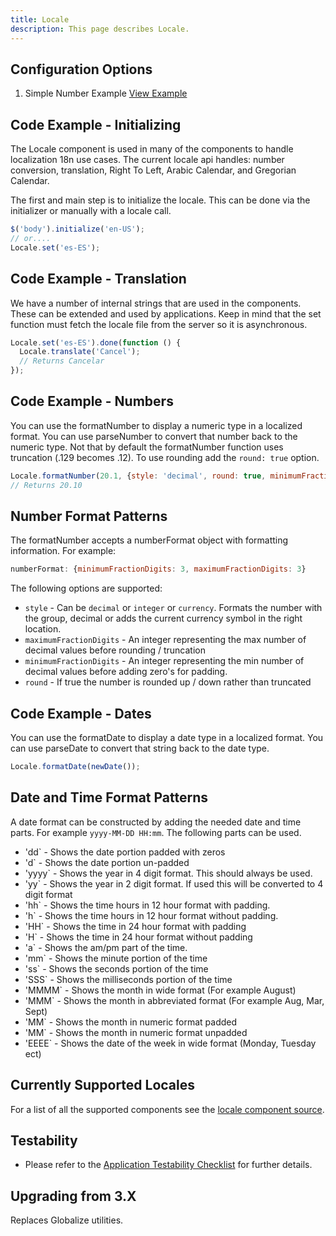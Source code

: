 ```yaml
---
title: Locale
description: This page describes Locale.
---
```


## Configuration Options

1. Simple Number Example [View Example]( ../components/locale/test-locale)

## Code Example - Initializing

The Locale component is used in many of the components to handle localization  18n use cases. The current locale api handles: number conversion, translation, Right To Left, Arabic Calendar, and Gregorian Calendar.

The first and main step is to initialize the locale. This can be done via the initializer or manually with a locale call.

```javascript
$('body').initialize('en-US');
// or....
Locale.set('es-ES');
```

## Code Example - Translation

We have a number of internal strings that are used in the components. These can be extended and used by applications. Keep in mind that the set function must fetch the locale file from the server so it is asynchronous.

```javascript
Locale.set('es-ES').done(function () {
  Locale.translate('Cancel');
  // Returns Cancelar
});
```

## Code Example - Numbers

You can use the formatNumber to display a numeric type in a localized format. You can use parseNumber to convert that number back to the numeric type. Not that by default the formatNumber function uses truncation (.129 becomes .12). To use rounding add the `round: true` option.

```javascript
Locale.formatNumber(20.1, {style: 'decimal', round: true, minimumFractionDigits: 2}));
// Returns 20.10
```

## Number Format Patterns

The formatNumber accepts a numberFormat object with formatting information. For example:

```javascript
numberFormat: {minimumFractionDigits: 3, maximumFractionDigits: 3}
```

The following options are supported:

- `style` - Can be `decimal` or `integer` or `currency`. Formats the number with the group, decimal or adds the current currency symbol in the right location.
- `maximumFractionDigits` - An integer representing the max number of decimal values before rounding / truncation
- `minimumFractionDigits` - An integer representing the min number of decimal values before adding zero's for padding.
- `round` - If true the number is rounded up / down rather than truncated

## Code Example - Dates

You can use the formatDate to display a date type in a localized format. You can use parseDate to convert that string back to the date type.

```javascript
Locale.formatDate(newDate());
```

## Date and Time Format Patterns

A date format can be constructed by adding the needed date and time parts. For example `yyyy-MM-DD HH:mm`. The following parts can be used.

- 'dd` - Shows the date portion padded with zeros
- 'd` - Shows the date portion un-padded
- 'yyyy` - Shows the year in 4 digit format. This should always be used.
- 'yy` - Shows the year in 2 digit format. If used this will be converted to 4 digit format
- 'hh` - Shows the time hours in 12 hour format with padding.
- 'h` - Shows the time hours in 12 hour format without padding.
- 'HH` - Shows the time in 24 hour format with padding
- 'H` - Shows the time in 24 hour format without padding
- 'a` - Shows the am/pm part of the time.
- 'mm` - Shows the minute portion of the time
- 'ss` - Shows the seconds portion of the time
- 'SSS` - Shows the milliseconds portion of the time
- 'MMMM` - Shows the month in wide format (For example August)
- 'MMM` - Shows the month in abbreviated format (For example Aug, Mar, Sept)
- 'MM` - Shows the month in numeric format padded
- 'MM` - Shows the month in numeric format unpadded
- 'EEEE` - Shows the date of the week in wide format (Monday, Tuesday ect)

## Currently Supported Locales

For a list of all the supported components see the [locale component source](https://github.com/infor-design/enterprise/tree/master/src/components/locale/cultures).

## Testability

- Please refer to the [Application Testability Checklist](https://design.infor.com/resources/application-testability-checklist) for further details.

## Upgrading from 3.X

Replaces Globalize utilities.
